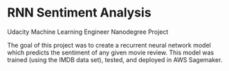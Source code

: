 # RNN Sentiment Analysis
Udacity Machine Learning Engineer Nanodegree Project

The goal of this project was to create a recurrent neural network model which predicts the sentiment of any given movie review. This model was trained (using the IMDB data set), tested, and deployed in AWS Sagemaker.
